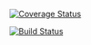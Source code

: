 [![Coverage Status](https://coveralls.io/repos/github/varunr96/c4cs-w17-rpn/badge.svg?branch=master)](https://coveralls.io/github/varunr96/c4cs-w17-rpn?branch=master)

[![Build Status](https://travis-ci.org/varunr96/c4cs-w17-rpn.svg?branch=master)](https://travis-ci.org/varunr96/c4cs-w17-rpn)

